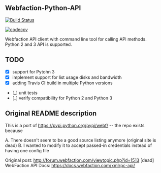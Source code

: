 Webfaction-Python-API 
---------------------

[![Build Status](https://travis-ci.org/bieli/Webfaction-Python-API.svg?branch=master)](http://travis-ci.org/bieli/google_rank_checker)

[![codecov](https://codecov.io/gh/bieli/Webfaction-Python-API/branch/master/graph/badge.svg)](https://codecov.io/gh/bieli/Webfaction-Python-API)


Webfaction API client with command line tool for calling API methods.
Python 2 and 3 API is supported.




TODO
-----
- [X] support for Pytohn 3
- [X] implement support for list usage disks and bandwidth
- [X] adding Travis CI build in multiple Python versions
- [_] unit tests 
- [_] verify compatibility for Python 2 and Python 3



Original README description
--------------
This is a port of https://pypi.python.org/pypi/webf/ -- the repo exists because

A. There doesn't seem to be a good source listing anymore (original site is dead)
B. I wanted to modify it to accept passed-in credentials instead of having one config file

Original post: http://forum.webfaction.com/viewtopic.php?id=1513 [dead]
WebFaction API Docs: https://docs.webfaction.com/xmlrpc-api/
